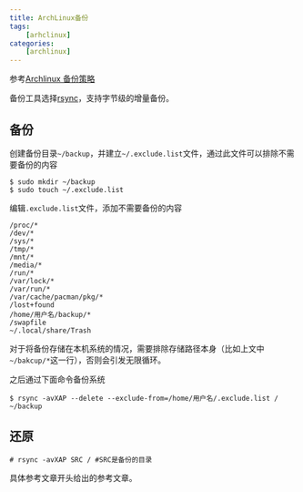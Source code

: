 ```yaml
---
title: ArchLinux备份
tags:
    [arhclinux]
categories:
    [archlinux]
---
```


参考[Archlinux 备份策略](http://yaoyongpeng.me/2015/07/27/linux-backup/)

备份工具选择[rsync](https://rsync.samba.org/)，支持字节级的增量备份。

## 备份
创建备份目录`~/backup`，并建立`~/.exclude.list`文件，通过此文件可以排除不需要备份的内容
```
$ sudo mkdir ~/backup
$ sudo touch ~/.exclude.list
```

<!--more-->

编辑`.exclude.list`文件，添加不需要备份的内容
```
/proc/*
/dev/*
/sys/*
/tmp/*
/mnt/*
/media/*
/run/*
/var/lock/*
/var/run/*
/var/cache/pacman/pkg/*
/lost+found
/home/用户名/backup/*
/swapfile
~/.local/share/Trash
```

对于将备份存储在本机系统的情况，需要排除存储路径本身（比如上文中`~/bakcup/*`这一行），否则会引发无限循环。

之后通过下面命令备份系统
```
$ rsync -avXAP --delete --exclude-from=/home/用户名/.exclude.list / ~/backup
```

## 还原
```
# rsync -avXAP SRC / #SRC是备份的目录
```

具体参考文章开头给出的参考文章。

